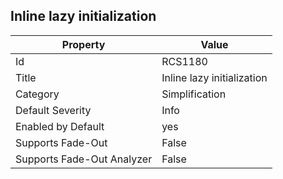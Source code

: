 ## Inline lazy initialization

Property | Value
--- | --- 
Id | RCS1180
Title | Inline lazy initialization
Category | Simplification
Default Severity | Info
Enabled by Default | yes
Supports Fade-Out | False
Supports Fade-Out Analyzer | False
